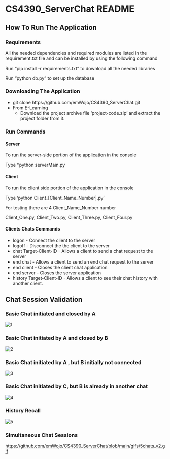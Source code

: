 # CS4390_ServerChat README
## How To Run The Application
### Requirements
All the needed dependencies and required modules  are listed in the requirement.txt file and can be installed by using the following command

Run “pip  install -r requirements.txt” to download all the needed libraries

Run “python db.py” to set up the database

### Downloading The Application
<ul>
<li>git clone https://github.com/emWojo/CS4390_ServerChat.git
<li>From E-Learning
  <ul>
<li>Download the project archive file ‘project-code.zip’ and extract the project folder from it.
  </ul>
</ul>

### Run Commands 

#### Server
To run the server-side portion of the application in the console

Type ‘’python serverMain.py

#### Client
To run the client side portion of the application in the console

Type ‘python Client_[Client_Name_Number].py’

For testing there are 4 Client_Name_Number number

Client_One.py, Client_Two.py, Client_Three.py, Client_Four.py

#### Clients Chats Commands
<ul>
<li>logon - Connect the client to the server </li>
<li>logoff - Disconnect the the client to the server </li>
<li>chat Target-Client-ID - Allows a client to send a chat request to the server </li>
<li>end chat  - Allows a client to send an end chat request to the server </li>
<li>end client - Closes the client chat application </li>
<li>end server - Closes the server application </li>
<li>history Target-Client-ID - Allows a client to see their chat history with another client. </li>
</ul>

## Chat Session Validation

### Basic Chat initiated and closed by A
![1](https://github.com/emWojo/CS4390_ServerChat/blob/main/gifs/initCloseA.gif)

### Basic Chat initiated by A and closed by B
![2](https://github.com/emWojo/CS4390_ServerChat/blob/main/gifs/initAendB.gif)

### Basic Chat initiated by A , but B initially not connected
![3](https://github.com/emWojo/CS4390_ServerChat/blob/main/gifs/initAnotConB.gif)

### Basic Chat initiated by C, but B is already in another chat
![4](https://github.com/emWojo/CS4390_ServerChat/blob/main/gifs/3interrupts.gif)

### History Recall
![5](https://github.com/emWojo/CS4390_ServerChat/blob/main/gifs/historyAB.gif)

### Simultaneous Chat Sessions
https://github.com/emWojo/CS4390_ServerChat/blob/main/gifs/5chats_v2.gif 
